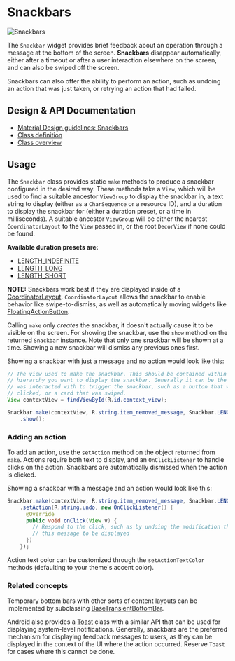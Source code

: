 <!--docs:
title: "Snackbars"
layout: detail
section: components
excerpt: "Brief feedback for an action through a message at the bottom of the screen."
iconId: toast
path: /catalog/snackbar/
-->

# Snackbars

![Snackbars](assets/snackbars.svg)
<!--{: .article__asset.article__asset--screenshot }-->

The `Snackbar` widget provides brief feedback about an operation through a
message at the bottom of the screen. **Snackbars** disappear automatically,
either after a timeout or after a user interaction elsewhere on the screen,
and can also be swiped off the screen.

Snackbars can also offer the ability to perform an action, such as undoing an
action that was just taken, or retrying an action that had failed.

## Design & API Documentation

-   [Material Design guidelines:
    Snackbars](https://material.io/guidelines/components/snackbars-toasts.html)
    <!--{: .icon-list-item.icon-list-item--spec }-->
-   [Class
    definition](https://github.com/material-components/material-components-android/tree/master/lib/java/android/support/design/widget/Snackbar.java)
    <!--{: .icon-list-item.icon-list-item--link }-->
-   [Class
    overview](https://developer.android.com/reference/android/support/design/widget/Snackbar.html)
    <!--{: .icon-list-item.icon-list-item--link }--> <!--{: .icon-list }-->

## Usage

The `Snackbar` class provides static `make` methods to produce a snackbar
configured in the desired way. These methods take a `View`, which will be used
to find a suitable ancestor `ViewGroup` to display the snackbar in, a text
string to display (either as a `CharSequence` or a resource ID), and a duration
to display the snackbar for (either a duration preset, or a time in
milliseconds). A suitable ancestor `ViewGroup` will be either the nearest
`CoordinatorLayout` to the `View` passed in, or the root `DecorView` if none
could be found.

**Available duration presets are:**

- [LENGTH_INDEFINITE](https://developer.android.com/reference/android/support/design/widget/Snackbar.html#LENGTH_INDEFINITE)
- [LENGTH_LONG](https://developer.android.com/reference/android/support/design/widget/Snackbar.html#LENGTH_LONG)
- [LENGTH_SHORT](https://developer.android.com/reference/android/support/design/widget/Snackbar.html#LENGTH_SHORT)

**NOTE:** Snackbars work best if they are displayed inside of a
[CoordinatorLayout](https://developer.android.com/reference/android/support/design/widget/CoordinatorLayout.html).
`CoordinatorLayout` allows the snackbar to enable behavior like
swipe-to-dismiss, as well as automatically moving widgets like
[FloatingActionButton](FloatingActionButton.md).

Calling `make` only *creates* the snackbar, it doesn't actually cause it to
be visible on the screen. For showing the snackbar, use the `show` method on the
returned `Snackbar` instance. Note that only one snackbar will be shown at a time.
Showing a new snackbar will dismiss any previous ones first.

Showing a snackbar with just a message and no action would look like this:

```java
// The view used to make the snackbar. This should be contained within the view
// hierarchy you want to display the snackbar. Generally it can be the view that
// was interacted with to trigger the snackbar, such as a button that was
// clicked, or a card that was swiped.
View contextView = findViewById(R.id.context_view);

Snackbar.make(contextView, R.string.item_removed_message, Snackbar.LENGTH_SHORT)
    .show();
```

### Adding an action

To add an action, use the `setAction` method on the object returned from `make`.
Actions require both text to display, and an `OnClickListener` to handle clicks
on the action. Snackbars are automatically dismissed when the action is clicked.

Showing a snackbar with a message and an action would look like this:

```java
Snackbar.make(contextView, R.string.item_removed_message, Snackbar.LENGTH_LONG)
    .setAction(R.string.undo, new OnClickListener() {
      @Override
      public void onClick(View v) {
        // Respond to the click, such as by undoing the modification that caused
        // this message to be displayed
      })
    });
```

Action text color can be customized through the `setActionTextColor` methods
(defaulting to your theme's accent color).

### Related concepts

Temporary bottom bars with other sorts of content layouts can be implemented by
subclassing
[BaseTransientBottomBar](https://developer.android.com/reference/android/support/design/widget/BaseTransientBottomBar.html).

Android also provides a
[Toast](https://developer.android.com/reference/android/widget/Toast.html) class
with a similar API that can be used for displaying system-level notifications.
Generally, snackbars are the preferred mechanism for displaying feedback
messages to users, as they can be displayed in the context of the UI where the
action occurred. Reserve `Toast` for cases where this cannot be done.

